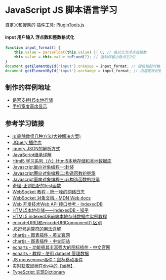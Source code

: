 # JavaScript JS 脚本语言学习

自定义和搜集的 插件工具: [PluginTools.js](./PluginTools.js)

#### input 用户输入 浮点数和整数格式化
```js
function input_format() {
    this.value = parseFloat(this.value) || 0; // 格式化为浮点或整数
    this.value = this.value.toFixed(2); // 强制保留小数点后2位
}
document.getElementById('input').onkeyup = input_format; // 键位按起时触发
document.getElementById('input').onchange = input_format; // 内容更改时触发
```

## 制作的样例地址
* [是否支持H5本地存储](https://yellowtulipshow.github.io/javascript/TestIsSupportH5DataSave.html)
* [手机宽度高度显示](https://yellowtulipshow.github.io/javascript/phone_width_height.html)

## 参考学习链接
* [js 删除数组几种方法(大神解决方案)](http://www.cnblogs.com/qiantuwuliang/archive/2010/09/01/1814706.html)
* [JQuery 插件库](http://www.jq22.com/)
* [jquery JSON的解析方式](https://www.cnblogs.com/leejersey/p/3594473.html)
* [JavaScript继承详解](http://www.cnblogs.com/sanshi/archive/2009/07/08/1519036.html)
* [Html5 学习系列（六）Html5本地存储和本地数据库](https://www.cnblogs.com/fly_dragon/p/3946012.html)
* [Javascript面向对象编程一:封装](http://www.ruanyifeng.com/blog/2010/05/object-oriented_javascript_encapsulation.html)
* [Javascript面向对象编程二:构造函数的继承](http://www.ruanyifeng.com/blog/2010/05/object-oriented_javascript_inheritance.html)
* [Javascript面向对象编程三:非构造函数的继承](http://www.ruanyifeng.com/blog/2010/05/object-oriented_javascript_inheritance_continued.html)
* [ 奇怪-正则匹配的test函数](https://www.cnblogs.com/sanshi/archive/2009/07/09/1519585.html)
* [WebSocket 教程 - 阮一峰的网络日志](http://www.ruanyifeng.com/blog/2017/05/websocket.html)
* [WebSocket 对象文档 - MDN Web docs](https://developer.mozilla.org/zh-CN/docs/Web/API/WebSocket)
* [Web 开发技术Web API 接口参考 - IndexedDB](https://developer.mozilla.org/zh-CN/docs/Web/API/IndexedDB_API)
* [HTML5本地存储——IndexedDB - 知乎](https://zhuanlan.zhihu.com/p/27419332)
* [HTML5 indexedDB前端本地存储数据库实例教程](https://www.zhangxinxu.com/wordpress/2017/07/html5-indexeddb-js-example/)
* [encodeURI()和encodeURIComponent() 区别](https://blog.csdn.net/qq_34629352/article/details/78959707)
* [JS逗号运算符的用法详解](https://blog.csdn.net/wl110231/article/details/8162732)
* [chartjs - 图表插件 - 英文官网](https://www.chartjs.org/samples/latest/)
* [chartjs - 图表插件 - 中文网站](https://chartjs.bootcss.com/)
* [echarts - 功能极其丰富强大的图标插件 - 中文官网](https://echarts.apache.org/zh/index.html)
* [echarts - 教程 - 使用 dataset 管理数据](https://echarts.apache.org/zh/tutorial.html#%E4%BD%BF%E7%94%A8%20dataset%20%E7%AE%A1%E7%90%86%E6%95%B0%E6%8D%AE)
* [JS mousemove事件：鼠标移动事件](http://c.biancheng.net/view/5958.html)
* [实时获取鼠标在div中的【坐标】](https://www.php.cn/blog/detail/11899.html)
* [TypeScript 实现Dictionary](https://www.helloworld.net/p/7234954829)
